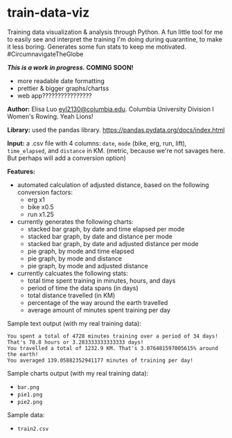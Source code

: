 # train-data-viz
Training data visualization & analysis through Python. A fun little tool for me to easily see and interpret the training I'm doing during quarantine, to make it less boring. Generates some fun stats to keep me motivated. #CircumnavigateTheGlobe

***This is a work in progress.* COMING SOON!**
- more readable date formatting
- prettier & bigger graphs/chartss
- web app????????????????

**Author:** Elisa Luo eyl2130@columbia.edu. Columbia University Division I Women's Rowing. Yeah Lions!

**Library:** used the pandas library. https://pandas.pydata.org/docs/index.html

**Input:** a .csv file with 4 columns: `date`, `mode` (bike, erg, run, lift), `time_elapsed`, and `distance` in KM. (metric, because we're not savages here. But perhaps will add a conversion option)

**Features:**
- automated calculation of adjusted distance, based on the following conversion factors:
  * erg x1
  * bike x0.5
  * run x1.25
- currently generates the following charts:
  - stacked bar graph, by date and time elapsed per mode
  - stacked bar graph, by date and distance per mode
  - stacked bar graph, by date and adjusted distance per mode
  - pie graph, by mode and time elapsed
  - pie graph, by mode and distance
  - pie graph, by mode and adjusted distance
- currently calcuates the following stats:
  - total time spent training in minutes, hours, and days
  - period of time the data spans (in days)
  - total distance travelled (in KM)
  - percentage of the way around the earth travelled
  - average amount of minutes spent training per day

Sample text output (with my real training data):
`````
You spent a total of 4728 minutes training over a period of 34 days! That's 78.8 hours or 3.283333333333333 days!
You travelled a total of 1232.9 KM. That's 3.076481597005615% around the earth!
You averaged 139.05882352941177 minutes of training per day!
`````

Sample charts output (with my real training data):
- `bar.png`
- `pie1.png`
- `pie2.png`

Sample data:
- `train2.csv`

